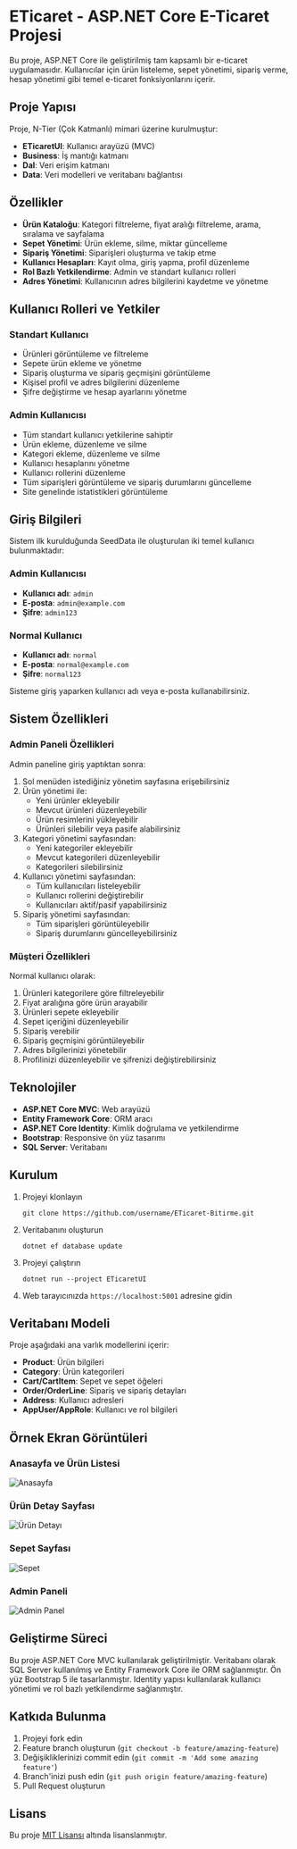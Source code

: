 # ETicaret - ASP.NET Core E-Ticaret Projesi

Bu proje, ASP.NET Core ile geliştirilmiş tam kapsamlı bir e-ticaret uygulamasıdır. Kullanıcılar için ürün listeleme, sepet yönetimi, sipariş verme, hesap yönetimi gibi temel e-ticaret fonksiyonlarını içerir.

## Proje Yapısı

Proje, N-Tier (Çok Katmanlı) mimari üzerine kurulmuştur:

- **ETicaretUI**: Kullanıcı arayüzü (MVC)
- **Business**: İş mantığı katmanı
- **Dal**: Veri erişim katmanı
- **Data**: Veri modelleri ve veritabanı bağlantısı

## Özellikler

- **Ürün Kataloğu**: Kategori filtreleme, fiyat aralığı filtreleme, arama, sıralama ve sayfalama
- **Sepet Yönetimi**: Ürün ekleme, silme, miktar güncelleme
- **Sipariş Yönetimi**: Siparişleri oluşturma ve takip etme
- **Kullanıcı Hesapları**: Kayıt olma, giriş yapma, profil düzenleme
- **Rol Bazlı Yetkilendirme**: Admin ve standart kullanıcı rolleri
- **Adres Yönetimi**: Kullanıcının adres bilgilerini kaydetme ve yönetme

## Kullanıcı Rolleri ve Yetkiler

### Standart Kullanıcı
- Ürünleri görüntüleme ve filtreleme
- Sepete ürün ekleme ve yönetme
- Sipariş oluşturma ve sipariş geçmişini görüntüleme
- Kişisel profil ve adres bilgilerini düzenleme
- Şifre değiştirme ve hesap ayarlarını yönetme

### Admin Kullanıcısı
- Tüm standart kullanıcı yetkilerine sahiptir
- Ürün ekleme, düzenleme ve silme
- Kategori ekleme, düzenleme ve silme
- Kullanıcı hesaplarını yönetme
- Kullanıcı rollerini düzenleme
- Tüm siparişleri görüntüleme ve sipariş durumlarını güncelleme
- Site genelinde istatistikleri görüntüleme

## Giriş Bilgileri

Sistem ilk kurulduğunda SeedData ile oluşturulan iki temel kullanıcı bulunmaktadır:

### Admin Kullanıcısı
- **Kullanıcı adı**: `admin`
- **E-posta**: `admin@example.com`
- **Şifre**: `admin123`

### Normal Kullanıcı
- **Kullanıcı adı**: `normal`
- **E-posta**: `normal@example.com`
- **Şifre**: `normal123`

Sisteme giriş yaparken kullanıcı adı veya e-posta kullanabilirsiniz.

## Sistem Özellikleri

### Admin Paneli Özellikleri

Admin paneline giriş yaptıktan sonra:
1. Sol menüden istediğiniz yönetim sayfasına erişebilirsiniz
2. Ürün yönetimi ile:
   - Yeni ürünler ekleyebilir
   - Mevcut ürünleri düzenleyebilir
   - Ürün resimlerini yükleyebilir
   - Ürünleri silebilir veya pasife alabilirsiniz
3. Kategori yönetimi sayfasından:
   - Yeni kategoriler ekleyebilir
   - Mevcut kategorileri düzenleyebilir
   - Kategorileri silebilirsiniz
4. Kullanıcı yönetimi sayfasından:
   - Tüm kullanıcıları listeleyebilir
   - Kullanıcı rollerini değiştirebilir
   - Kullanıcıları aktif/pasif yapabilirsiniz
5. Sipariş yönetimi sayfasından:
   - Tüm siparişleri görüntüleyebilir
   - Sipariş durumlarını güncelleyebilirsiniz

### Müşteri Özellikleri

Normal kullanıcı olarak:
1. Ürünleri kategorilere göre filtreleyebilir
2. Fiyat aralığına göre ürün arayabilir
3. Ürünleri sepete ekleyebilir
4. Sepet içeriğini düzenleyebilir
5. Sipariş verebilir
6. Sipariş geçmişini görüntüleyebilir
7. Adres bilgilerinizi yönetebilir
8. Profilinizi düzenleyebilir ve şifrenizi değiştirebilirsiniz

## Teknolojiler

- **ASP.NET Core MVC**: Web arayüzü
- **Entity Framework Core**: ORM aracı
- **ASP.NET Core Identity**: Kimlik doğrulama ve yetkilendirme
- **Bootstrap**: Responsive ön yüz tasarımı
- **SQL Server**: Veritabanı

## Kurulum

1. Projeyi klonlayın
   ```
   git clone https://github.com/username/ETicaret-Bitirme.git
   ```

2. Veritabanını oluşturun
   ```
   dotnet ef database update
   ```

3. Projeyi çalıştırın
   ```
   dotnet run --project ETicaretUI
   ```

4. Web tarayıcınızda `https://localhost:5001` adresine gidin

## Veritabanı Modeli

Proje aşağıdaki ana varlık modellerini içerir:

- **Product**: Ürün bilgileri
- **Category**: Ürün kategorileri
- **Cart/CartItem**: Sepet ve sepet öğeleri
- **Order/OrderLine**: Sipariş ve sipariş detayları
- **Address**: Kullanıcı adresleri
- **AppUser/AppRole**: Kullanıcı ve rol bilgileri

## Örnek Ekran Görüntüleri

### Anasayfa ve Ürün Listesi
![Anasayfa](screenshots/home.png)

### Ürün Detay Sayfası
![Ürün Detayı](screenshots/product-detail.png)

### Sepet Sayfası
![Sepet](screenshots/cart.png)

### Admin Paneli
![Admin Panel](screenshots/admin-panel.png)

## Geliştirme Süreci

Bu proje ASP.NET Core MVC kullanılarak geliştirilmiştir. Veritabanı olarak SQL Server kullanılmış ve Entity Framework Core ile ORM sağlanmıştır. Ön yüz Bootstrap 5 ile tasarlanmıştır. Identity yapısı kullanılarak kullanıcı yönetimi ve rol bazlı yetkilendirme sağlanmıştır.

## Katkıda Bulunma

1. Projeyi fork edin
2. Feature branch oluşturun (`git checkout -b feature/amazing-feature`)
3. Değişikliklerinizi commit edin (`git commit -m 'Add some amazing feature'`)
4. Branch'inizi push edin (`git push origin feature/amazing-feature`)
5. Pull Request oluşturun

## Lisans

Bu proje [MIT Lisansı](LICENSE) altında lisanslanmıştır. 